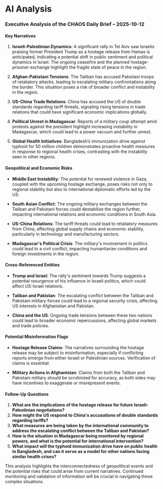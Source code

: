 # AI Analysis

### Executive Analysis of the CHAOS Daily Brief – 2025-10-12

#### Key Narratives

1. **Israeli-Palestinian Dynamics**: A significant rally in Tel Aviv saw Israelis praising former President Trump as a hostage release from Hamas is anticipated, indicating a potential shift in public sentiment and political dynamics in Israel. The ongoing ceasefire and the planned hostage-prisoner exchange highlight the fragile state of peace in the region.

2. **Afghan-Pakistani Tensions**: The Taliban has accused Pakistani troops of retaliatory attacks, leading to escalating military confrontations along the border. This situation poses a risk of broader conflict and instability in the region.

3. **US-China Trade Relations**: China has accused the US of double standards regarding tariff threats, signaling rising tensions in trade relations that could have significant economic implications globally.

4. **Political Unrest in Madagascar**: Reports of a military coup attempt amid protests against the president highlight increasing instability in Madagascar, which could lead to a power vacuum and further unrest.

5. **Global Health Initiatives**: Bangladesh’s immunization drive against typhoid for 50 million children demonstrates proactive health measures in response to regional health crises, contrasting with the instability seen in other regions.

#### Geopolitical and Economic Risks

- **Middle East Instability**: The potential for renewed violence in Gaza, coupled with the upcoming hostage exchange, poses risks not only to regional stability but also to international diplomatic efforts led by the US.
  
- **South Asian Conflict**: The ongoing military exchanges between the Taliban and Pakistani forces could destabilize the region further, impacting international relations and economic conditions in South Asia.

- **US-China Relations**: The tariff threats could lead to retaliatory measures from China, affecting global supply chains and economic stability, particularly in technology and manufacturing sectors.

- **Madagascar's Political Crisis**: The military's involvement in politics could lead to a civil conflict, impacting humanitarian conditions and foreign investments in the region.

#### Cross-Referenced Entities

- **Trump and Israel**: The rally's sentiment towards Trump suggests a potential resurgence of his influence in Israeli politics, which could affect US-Israel relations.
  
- **Taliban and Pakistan**: The escalating conflict between the Taliban and Pakistani military forces could lead to a regional security crisis, affecting US interests in Afghanistan and Pakistan.

- **China and the US**: Ongoing trade tensions between these two nations could lead to broader economic repercussions, affecting global markets and trade policies.

#### Potential Misinformation Flags

- **Hostage Release Claims**: The narratives surrounding the hostage release may be subject to misinformation, especially if conflicting reports emerge from either Israeli or Palestinian sources. Verification of claims is essential.

- **Military Actions in Afghanistan**: Claims from both the Taliban and Pakistani military should be scrutinized for accuracy, as both sides may have incentives to exaggerate or misrepresent events.

#### Follow-Up Questions

1. **What are the implications of the hostage release for future Israeli-Palestinian negotiations?**
2. **How might the US respond to China's accusations of double standards regarding tariffs?**
3. **What measures are being taken by the international community to address the escalating conflict between the Taliban and Pakistan?**
4. **How is the situation in Madagascar being monitored by regional powers, and what is the potential for international intervention?**
5. **What impact will the typhoid immunization drive have on public health in Bangladesh, and can it serve as a model for other nations facing similar health crises?**

This analysis highlights the interconnectedness of geopolitical events and the potential risks that could arise from current narratives. Continued monitoring and validation of information will be crucial in navigating these complex situations.
